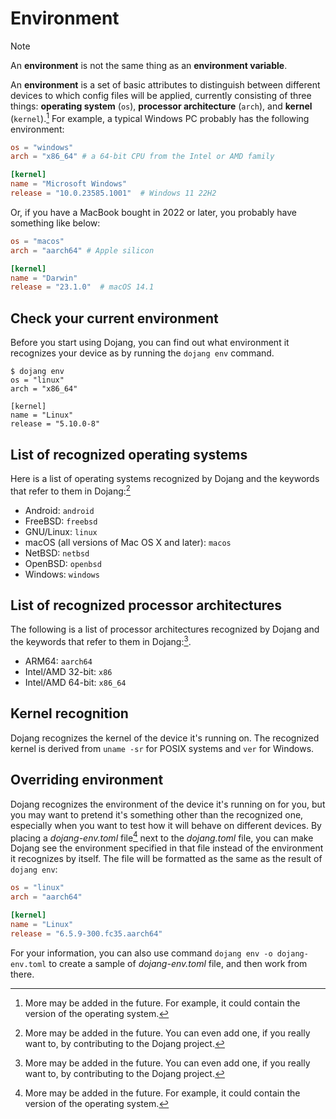 Environment
===========

> [!NOTE]
>
> An **environment** is not the same thing as an **environment variable**.

An **environment** is a set of basic attributes to distinguish between
different devices to which config files will be applied,
currently consisting of three things: **operating system** (`os`), **processor
architecture** (`arch`), and **kernel** (`kernel`).[^1]  For example,
a typical Windows PC probably has the following environment:

~~~~ toml
os = "windows"
arch = "x86_64" # a 64-bit CPU from the Intel or AMD family

[kernel]
name = "Microsoft Windows"
release = "10.0.23585.1001"  # Windows 11 22H2
~~~~

Or, if you have a MacBook bought in 2022 or later, you probably have something
like below:

~~~~ toml
os = "macos"
arch = "aarch64" # Apple silicon

[kernel]
name = "Darwin"
release = "23.1.0"  # macOS 14.1
~~~~

[^1]: More may be added in the future.  For example, it could contain
      the version of the operating system.


Check your current environment
------------------------------

Before you start using Dojang, you can find out what environment it recognizes
your device as by running the `dojang env` command.

~~~~ console
$ dojang env
os = "linux"
arch = "x86_64"

[kernel]
name = "Linux"
release = "5.10.0-8"
~~~~


List of recognized operating systems
------------------------------------

Here is a list of operating systems recognized by Dojang and the keywords that
refer to them in Dojang:[^2]

 -  Android: `android`
 -  FreeBSD: `freebsd`
 -  GNU/Linux: `linux`
 -  macOS (all versions of Mac OS X and later): `macos`
 -  NetBSD: `netbsd`
 -  OpenBSD: `openbsd`
 -  Windows: `windows`

[^2]: More may be added in the future.  You can even add one, if you really
      want to, by contributing to the Dojang project.


List of recognized processor architectures
------------------------------------------

The following is a list of processor architectures recognized by Dojang and
the keywords that refer to them in Dojang:[^2].

- ARM64: `aarch64`
- Intel/AMD 32-bit: `x86`
- Intel/AMD 64-bit: `x86_64`


Kernel recognition
------------------

Dojang recognizes the kernel of the device it's running on.  The recognized
kernel is derived from `uname -sr` for POSIX systems and `ver` for Windows.


Overriding environment
----------------------

Dojang recognizes the environment of the device it's running on for you,
but you may want to pretend it's something other than the recognized one,
especially when you want to test how it will behave on different devices.
By placing a *dojang-env.toml* file[^1] next to the *dojang.toml* file,
you can make Dojang see the environment specified in that file instead of
the environment it recognizes by itself.  The file will be formatted as
the same as the result of `dojang env`:

~~~~ toml
os = "linux"
arch = "aarch64"

[kernel]
name = "Linux"
release = "6.5.9-300.fc35.aarch64"
~~~~

For your information, you can also use command `dojang env -o dojang-env.toml`
to create a sample of *dojang-env.toml* file, and then work from there.

[^1]: You can use `-e`/`--env-file` option to use a file other than
      *dojang-env.toml*.
